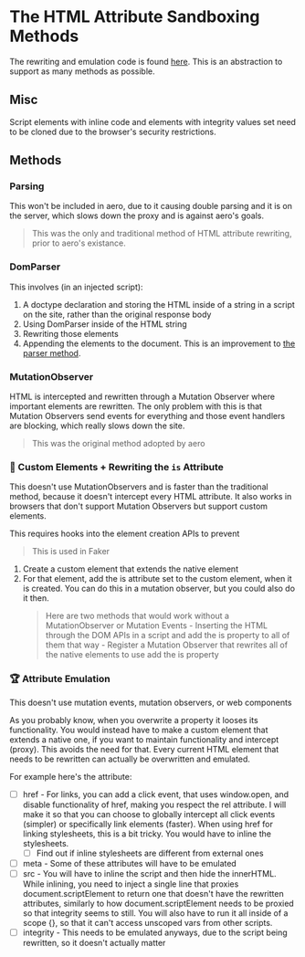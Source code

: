 # The HTML Attribute Sandboxing Methods

The rewriting and emulation code is found [here](../../src/rewriters/shared/rules.ts). This is an abstraction to support as many methods as possible.

## Misc

Script elements with inline code and elements with integrity values set need to be cloned due to the browser's security restrictions.

## Methods

### Parsing

This won't be included in aero, due to it causing double parsing and it is on the server, which slows down the proxy and is against aero's goals.

> This was the only and traditional method of HTML attribute rewriting, prior to aero's existance.

### DomParser

This involves (in an injected script):

1. A doctype declaration and storing the HTML inside of a string in a script on the site, rather than the original response body
2. Using DomParser inside of the HTML string
3. Rewriting those elements
4. Appending the elements to the document. This is an improvement to [the parser method](#parsing).

### MutationObserver

HTML is intercepted and rewritten through a Mutation Observer where important elements are rewritten. The only problem with this is that Mutation Observers send events for everything and those event handlers are blocking, which really slows down the site.

> This was the original method adopted by aero

### 🥈 Custom Elements + Rewriting the `is` Attribute

This doesn't use MutationObservers and is faster than the traditional method, because it doesn't intercept every HTML attribute. It also works in browsers that don't support Mutation Observers but support custom elements.

This requires hooks into the element creation APIs to prevent

> This is used in Faker

1.  Create a custom element that extends the native element
2.  For that element, add the is attribute set to the custom element, when it is created. You can do this in a mutation observer, but you could also do it then.
    > Here are two methods that would work without a MutationObserver or Mutation Events
        - Inserting the HTML through the DOM APIs in a script and add the is property to all of them that way
        - Register a Mutation Observer that rewrites all of the native elements to use add the is property

### 🏆 Attribute Emulation

This doesn't use mutation events, mutation observers, or web components

As you probably know, when you overwrite a property it looses its functionality. You would instead have to make a custom element that extends a native one, if you want to maintain functionality and intercept (proxy). This avoids the need for that. Every current HTML element that needs to be rewritten can actually be overwritten and emulated.

For example here's the attribute:

- [ ] href - For links, you can add a click event, that uses window.open, and disable functionality of href, making you respect the rel attribute. I will make it so that you can choose to globally intercept all click events (simpler) or specifically link elements (faster). When using href for linking stylesheets, this is a bit tricky. You would have to inline the stylesheets.
  - [ ] Find out if inline stylesheets are different from external ones
- [ ] meta - Some of these attributes will have to be emulated
- [ ] src - You will have to inline the script and then hide the innerHTML. While inlining, you need to inject a single line that proxies document.scriptElement to return one that doesn't have the rewritten attributes, similarly to how document.scriptElement needs to be proxied so that integrity seems to still. You will also have to run it all inside of a scope {}, so that it can't access unscoped vars from other scripts.
- [ ] integrity - This needs to be emulated anyways, due to the script being rewritten, so it doesn't actually matter
